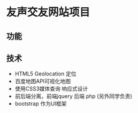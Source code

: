 # 友声交友网站项目

## 功能

## 技术
* HTML5 Geolocation 定位
* 百度地图API可视化地图
* 使用CSS3媒体查询 响应式设计 
* 前后端分离，前端jquery 后端 php (另外同学负责)
* bootstrap 作为UI框架
